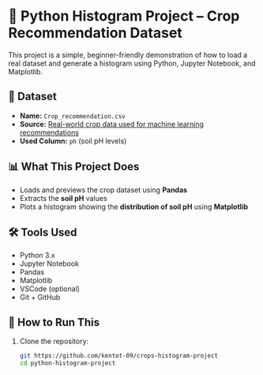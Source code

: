 # 🌾 Python Histogram Project – Crop Recommendation Dataset

This project is a simple, beginner-friendly demonstration of how to load a real dataset and generate a histogram using Python, Jupyter Notebook, and Matplotlib.

## 📁 Dataset

- **Name:** `Crop_recommendation.csv`
- **Source:** [Real-world crop data used for machine learning recommendations](https://www.kaggle.com/datasets/madhuraatmarambhagat/crop-recommendation-dataset)
- **Used Column:** `ph` (soil pH levels)

## 📊 What This Project Does

- Loads and previews the crop dataset using **Pandas**
- Extracts the **soil pH** values
- Plots a histogram showing the **distribution of soil pH** using **Matplotlib**

## 🛠 Tools Used

- Python 3.x
- Jupyter Notebook
- Pandas
- Matplotlib
- VSCode (optional)
- Git + GitHub

## 🧪 How to Run This

1. Clone the repository:
   ```bash
   git https://github.com/kentot-09/crops-histogram-project
   cd python-histogram-project
